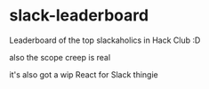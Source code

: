 # slack-leaderboard

Leaderboard of the top slackaholics in Hack Club :D

also the scope creep is real

it's also got a wip React for Slack thingie
